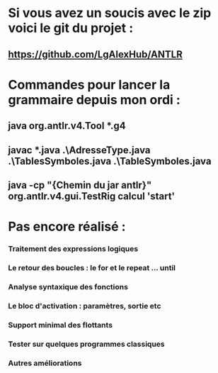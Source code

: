 # Si vous avez un soucis avec le zip voici le git du projet :
## https://github.com/LgAlexHub/ANTLR

# Commandes pour lancer la grammaire depuis mon ordi : 
## java org.antlr.v4.Tool *.g4 
## javac *.java .\AdresseType.java .\TablesSymboles.java .\TableSymboles.java 
## java -cp "{Chemin du jar antlr}" org.antlr.v4.gui.TestRig calcul 'start' 



# Pas encore réalisé : 
### Traitement des expressions logiques
### Le retour des boucles : le for et le repeat ... until
### Analyse syntaxique des fonctions
### Le bloc d'activation : paramètres, sortie etc
### Support minimal des flottants
### Tester sur quelques programmes classiques
###  Autres améliorations
###
